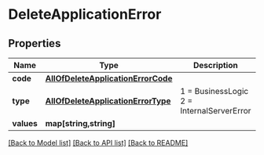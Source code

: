 # DeleteApplicationError

## Properties
Name | Type | Description | Notes
------------ | ------------- | ------------- | -------------
**code** | [**AllOfDeleteApplicationErrorCode**](AllOfDeleteApplicationErrorCode.md) |  | [optional] 
**type** | [**AllOfDeleteApplicationErrorType**](AllOfDeleteApplicationErrorType.md) | 1 &#x3D; BusinessLogic  2 &#x3D; InternalServerError | [optional] 
**values** | **map[string,string]** |  | [optional] 

[[Back to Model list]](../../README.md#documentation-for-models) [[Back to API list]](../../README.md#documentation-for-api-endpoints) [[Back to README]](../../README.md)

